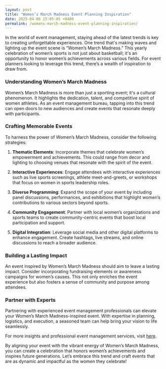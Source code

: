 ```yaml
---
layout: post
title: "Women’s March Madness Event Planning Inspiration"
date: 2025-04-06 15:05:05 +0400
permalink: /womens-march-madness-event-planning-inspiration/
---
```



In the world of event management, staying ahead of the latest trends is key to creating unforgettable experiences. One trend that's making waves and lighting up the event scene is “Women’s March Madness.” This yearly celebration of women’s sports is not just about basketball; it's an opportunity to honor women’s achievements across various fields. For event planners looking to leverage this trend, there’s a wealth of inspiration to draw from.

### Understanding Women’s March Madness

Women’s March Madness is more than just a sporting event; it's a cultural phenomenon. It highlights the dedication, talent, and competitive spirit of women athletes. As an event management bureau, tapping into this trend can open doors to new audiences and create events that resonate deeply with participants.

### Crafting Memorable Events

To harness the power of Women’s March Madness, consider the following strategies:

1. **Thematic Elements**: Incorporate themes that celebrate women’s empowerment and achievements. This could range from decor and lighting to choosing venues that resonate with the spirit of the event.

2. **Interactive Experiences**: Engage attendees with interactive experiences such as live sports screenings, athlete meet-and-greets, or workshops that focus on women in sports leadership roles.

3. **Diverse Programming**: Expand the scope of your event by including panel discussions, performances, and exhibitions that highlight women’s contributions to various sectors beyond sports.

4. **Community Engagement**: Partner with local women’s organizations and sports teams to create community-centric events that boost local participation and support.

5. **Digital Integration**: Leverage social media and other digital platforms to enhance engagement. Create hashtags, live streams, and online discussions to reach a broader audience.

### Building a Lasting Impact

An event inspired by Women’s March Madness should aim to leave a lasting impact. Consider incorporating fundraising elements or awareness campaigns for women’s causes. This not only enriches the event experience but also fosters a sense of community and purpose among attendees.

### Partner with Experts

Partnering with experienced event management professionals can elevate your Women’s March Madness-inspired event. With expertise in planning, logistics, and execution, a seasoned team can help bring your vision to life seamlessly.

For more insights and professional event management services, visit [here](https://geventm.com/).

By aligning your event with the vibrant energy of Women’s March Madness, you can create a celebration that honors women’s achievements and inspires future generations. Let’s embrace this trend and craft events that are as dynamic and impactful as the women they celebrate!